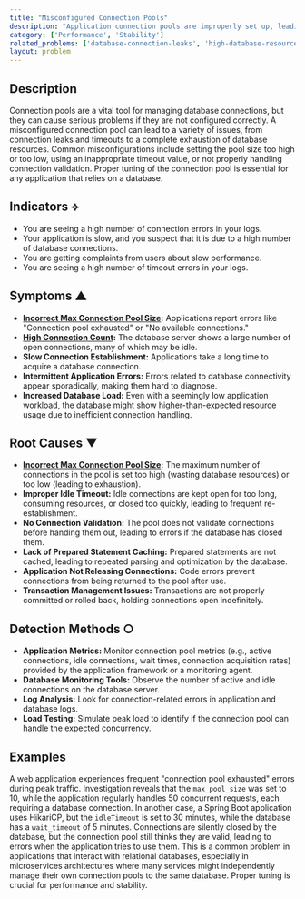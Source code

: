 ```yaml
---
title: "Misconfigured Connection Pools"
description: "Application connection pools are improperly set up, leading to inefficient resource utilization or connection exhaustion."
category: ['Performance', 'Stability']
related_problems: ['database-connection-leaks', 'high-database-resource-utilization', 'slow-application-performance']
layout: problem
---
```


## Description
Connection pools are a vital tool for managing database connections, but they can cause serious problems if they are not configured correctly. A misconfigured connection pool can lead to a variety of issues, from connection leaks and timeouts to a complete exhaustion of database resources. Common misconfigurations include setting the pool size too high or too low, using an inappropriate timeout value, or not properly handling connection validation. Proper tuning of the connection pool is essential for any application that relies on a database.

## Indicators ⟡
- You are seeing a high number of connection errors in your logs.
- Your application is slow, and you suspect that it is due to a high number of database connections.
- You are getting complaints from users about slow performance.
- You are seeing a high number of timeout errors in your logs.

## Symptoms ▲

- **[Incorrect Max Connection Pool Size](incorrect-max-connection-pool-size.md):** Applications report errors like "Connection pool exhausted" or "No available connections."
- **[High Connection Count](high-connection-count.md):** The database server shows a large number of open connections, many of which may be idle.
- **Slow Connection Establishment:** Applications take a long time to acquire a database connection.
- **Intermittent Application Errors:** Errors related to database connectivity appear sporadically, making them hard to diagnose.
- **Increased Database Load:** Even with a seemingly low application workload, the database might show higher-than-expected resource usage due to inefficient connection handling.

## Root Causes ▼

- **[Incorrect Max Connection Pool Size](incorrect-max-connection-pool-size.md):** The maximum number of connections in the pool is set too high (wasting database resources) or too low (leading to exhaustion).
- **Improper Idle Timeout:** Idle connections are kept open for too long, consuming resources, or closed too quickly, leading to frequent re-establishment.
- **No Connection Validation:** The pool does not validate connections before handing them out, leading to errors if the database has closed them.
- **Lack of Prepared Statement Caching:** Prepared statements are not cached, leading to repeated parsing and optimization by the database.
- **Application Not Releasing Connections:** Code errors prevent connections from being returned to the pool after use.
- **Transaction Management Issues:** Transactions are not properly committed or rolled back, holding connections open indefinitely.

## Detection Methods ○

- **Application Metrics:** Monitor connection pool metrics (e.g., active connections, idle connections, wait times, connection acquisition rates) provided by the application framework or a monitoring agent.
- **Database Monitoring Tools:** Observe the number of active and idle connections on the database server.
- **Log Analysis:** Look for connection-related errors in application and database logs.
- **Load Testing:** Simulate peak load to identify if the connection pool can handle the expected concurrency.

## Examples
A web application experiences frequent "connection pool exhausted" errors during peak traffic. Investigation reveals that the `max_pool_size` was set to 10, while the application regularly handles 50 concurrent requests, each requiring a database connection. In another case, a Spring Boot application uses HikariCP, but the `idleTimeout` is set to 30 minutes, while the database has a `wait_timeout` of 5 minutes. Connections are silently closed by the database, but the connection pool still thinks they are valid, leading to errors when the application tries to use them. This is a common problem in applications that interact with relational databases, especially in microservices architectures where many services might independently manage their own connection pools to the same database. Proper tuning is crucial for performance and stability.